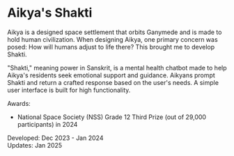 # Aikya's Shakti

Aikya is a designed space settlement that orbits Ganymede and is made to hold human civilization. When designing Aikya, one primary concern was posed: How will humans adjust to life there? This brought me to develop Shakti.

"Shakti," meaning power in Sanskrit, is a mental health chatbot made to help Aikya's residents seek emotional support and guidance. Aikyans prompt Shakti and return a crafted response based on the user's needs. A simple user interface is built for high functionality.


Awards:
- National Space Society (NSS) Grade 12 Third Prize (out of 29,000 participants) in 2024

Developed: Dec 2023 - Jan 2024                                                  
Updates: Jan 2025
